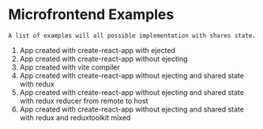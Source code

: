 # Microfrontend Examples

    A list of examples will all possible implementation with shares state.

1. App created with create-react-app with ejected
2. App created with create-react-app without ejecting
3. App created with vite compiler
4. App created with create-react-app without ejecting and shared state with redux
5. App created with create-react-app without ejecting and shared state with redux reducer from remote to host
6. App created with create-react-app without ejecting and shared state with redux and reduxtoolkit mixed
